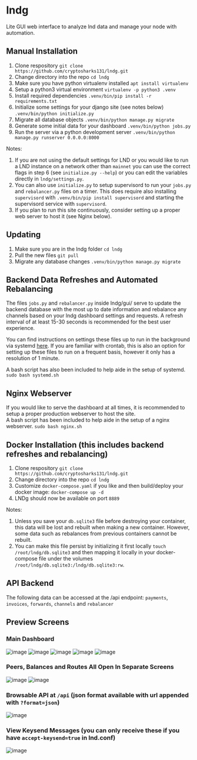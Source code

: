# lndg
Lite GUI web interface to analyze lnd data and manage your node with automation.

## Manual Installation
1. Clone respository `git clone https://github.com/cryptosharks131/lndg.git`
2. Change directory into the repo `cd lndg`
3. Make sure you have python virtualenv installed `apt install virtualenv`
4. Setup a python3 virtual environment `virtualenv -p python3 .venv`
5. Install required dependencies `.venv/bin/pip install -r requirements.txt`
6. Initialize some settings for your django site (see notes below) `.venv/bin/python initialize.py`
7. Migrate all database objects `.venv/bin/python manage.py migrate`
8. Generate some initial data for your dashboard `.venv/bin/python jobs.py`
9. Run the server via a python development server `.venv/bin/python manage.py runserver 0.0.0.0:8000`

Notes:
1. If you are not using the default settings for LND or you would like to run a LND instance on a network other than `mainnet` you can use the correct flags in step 6 (see `initialize.py --help`) or you can edit the variables directly in `lndg/settings.py`.
2. You can also use `initialize.py` to setup supervisord to run your `jobs.py` and `rebalancer.py` files on a timer. This does require also installing `supervisord` with `.venv/bin/pip install supervisord` and starting the supervisord service with `supervisord`.
3. If you plan to run this site continuously, consider setting up a proper web server to host it (see Nginx below).

## Updating
1. Make sure you are in the lndg folder `cd lndg`
2. Pull the new files `git pull`
3. Migrate any database changes `.venv/bin/python manage.py migrate`

## Backend Data Refreshes and Automated Rebalancing
The files `jobs.py` and `rebalancer.py` inside lndg/gui/ serve to update the backend database with the most up to date information and rebalance any channels based on your lndg dashboard settings and requests. A refresh interval of at least 15-30 seconds is recommended for the best user experience.

You can find instructions on settings these files up to run in the background via systemd [here](https://github.com/cryptosharks131/lndg/blob/master/systemd.md). If you are familiar with crontab, this is also an option for setting up these files to run on a frequent basis, however it only has a resolution of 1 minute.

A bash script has also been included to help aide in the setup of systemd. `sudo bash systemd.sh`

## Nginx Webserver
If you would like to serve the dashboard at all times, it is recommended to setup a proper production webserver to host the site.  
A bash script has been included to help aide in the setup of a nginx webserver. `sudo bash nginx.sh`

## Docker Installation (this includes backend refreshes and rebalancing)
1. Clone respository `git clone https://github.com/cryptosharks131/lndg.git`
2. Change directory into the repo `cd lndg`
3. Customize `docker-compose.yaml` if you like and then build/deploy your docker image: `docker-compose up -d`
4. LNDg should now be available on port `8889`

Notes: 
1. Unless you save your `db.sqlite3` file before destroying your container, this data will be lost and rebuilt when making a new container. However, some data such as rebalances from previous containers cannot be rebuilt.
2. You can make this file persist by initializing it first locally `touch /root/lndg/db.sqlite3` and then mapping it locally in your docker-compose file under the volumes `/root/lndg/db.sqlite3:/lndg/db.sqlite3:rw`.

## API Backend
The following data can be accessed at the /api endpoint: `payments`, `invoices`, `forwards`, `channels` and `rebalancer`

## Preview Screens
### Main Dashboard
![image](https://user-images.githubusercontent.com/38626122/132701345-7129e4e5-09b8-483e-96eb-bf003171ed3f.png)
![image](https://user-images.githubusercontent.com/38626122/132701473-33611c23-cb91-4496-a9ee-c276f1b35f34.png)
![image](https://user-images.githubusercontent.com/38626122/132701498-5cefa10f-00b3-45e3-9a38-e6512d47b750.png)
![image](https://user-images.githubusercontent.com/38626122/132701518-41e585ae-bac3-413b-a6a2-c202e20fd7f9.png)
![image](https://user-images.githubusercontent.com/38626122/132701532-a129f74f-ee6e-4f03-89c8-e82eef775ab1.png)

### Peers, Balances and Routes All Open In Separate Screens
![image](https://user-images.githubusercontent.com/38626122/132701553-bbab3f27-ac72-4de6-9591-506c6740579b.png)
![image](https://user-images.githubusercontent.com/38626122/132861336-3cb02cad-2b09-4548-8186-a93b2482c40d.png)

### Browsable API at `/api` (json format available with url appended with `?format=json`)
![image](https://user-images.githubusercontent.com/38626122/134045960-13019cd9-715d-43aa-873d-414626369373.png)

### View Keysend Messages (you can only receive these if you have `accept-keysend=true` in lnd.conf)
![image](https://user-images.githubusercontent.com/38626122/134045287-086d56e3-5959-4f5f-a06e-cb6d2ac4957c.png)
